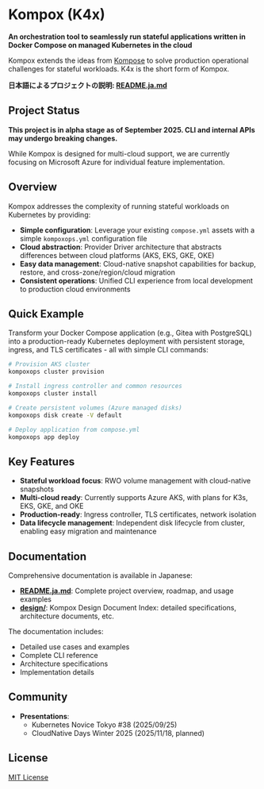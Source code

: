 # Kompox (K4x)

**An orchestration tool to seamlessly run stateful applications written in Docker Compose on managed Kubernetes in the cloud**

Kompox extends the ideas from [Kompose](https://kompose.io) to solve production operational challenges for stateful workloads. K4x is the short form of Kompox.

**日本語によるプロジェクトの説明: [README.ja.md](README.ja.md)**

## Project Status

**This project is in alpha stage as of September 2025. CLI and internal APIs may undergo breaking changes.**

While Kompox is designed for multi-cloud support, we are currently focusing on Microsoft Azure for individual feature implementation.

## Overview

Kompox addresses the complexity of running stateful workloads on Kubernetes by providing:

- **Simple configuration**: Leverage your existing `compose.yml` assets with a simple `kompoxops.yml` configuration file
- **Cloud abstraction**: Provider Driver architecture that abstracts differences between cloud platforms (AKS, EKS, GKE, OKE)
- **Easy data management**: Cloud-native snapshot capabilities for backup, restore, and cross-zone/region/cloud migration
- **Consistent operations**: Unified CLI experience from local development to production cloud environments

## Quick Example

Transform your Docker Compose application (e.g., Gitea with PostgreSQL) into a production-ready Kubernetes deployment with persistent storage, ingress, and TLS certificates - all with simple CLI commands:

```bash
# Provision AKS cluster
kompoxops cluster provision

# Install ingress controller and common resources
kompoxops cluster install

# Create persistent volumes (Azure managed disks)
kompoxops disk create -V default

# Deploy application from compose.yml
kompoxops app deploy
```

## Key Features

- **Stateful workload focus**: RWO volume management with cloud-native snapshots
- **Multi-cloud ready**: Currently supports Azure AKS, with plans for K3s, EKS, GKE, and OKE
- **Production-ready**: Ingress controller, TLS certificates, network isolation
- **Data lifecycle management**: Independent disk lifecycle from cluster, enabling easy migration and maintenance

## Documentation

Comprehensive documentation is available in Japanese:

- **[README.ja.md](README.ja.md)**: Complete project overview, roadmap, and usage examples
- **[design/](design/)**: Kompox Design Document Index: detailed specifications, architecture documents, etc.

The documentation includes:
- Detailed use cases and examples
- Complete CLI reference
- Architecture specifications
- Implementation details

## Community

- **Presentations**:
  - Kubernetes Novice Tokyo #38 (2025/09/25)
  - CloudNative Days Winter 2025 (2025/11/18, planned)

## License

[MIT License](LICENSE)